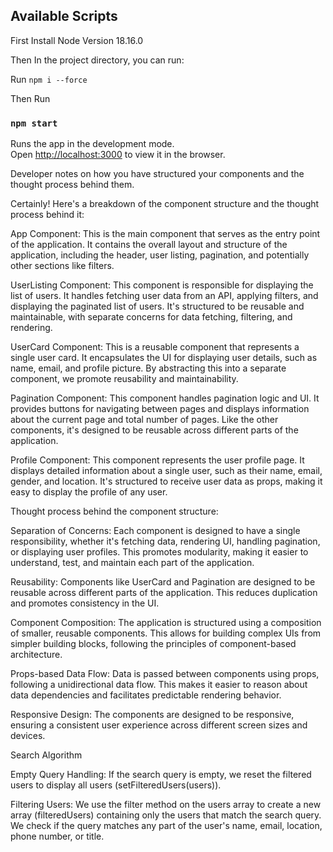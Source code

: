 
## Available Scripts

First Install Node Version 18.16.0

Then In the project directory, you can run:

Run  `npm i --force`

Then Run

### `npm start`

Runs the app in the development mode.\
Open [http://localhost:3000](http://localhost:3000) to view it in the browser.


Developer notes on how you have structured your components and the thought
process behind them.

Certainly! Here's a breakdown of the component structure and the thought process behind it:

App Component: This is the main component that serves as the entry point of the application. It contains the overall layout and structure of the application, including the header, user listing, pagination, and potentially other sections like filters.

UserListing Component: This component is responsible for displaying the list of users. It handles fetching user data from an API, applying filters, and displaying the paginated list of users. It's structured to be reusable and maintainable, with separate concerns for data fetching, filtering, and rendering.

UserCard Component: This is a reusable component that represents a single user card. It encapsulates the UI for displaying user details, such as name, email, and profile picture. By abstracting this into a separate component, we promote reusability and maintainability.

Pagination Component: This component handles pagination logic and UI. It provides buttons for navigating between pages and displays information about the current page and total number of pages. Like the other components, it's designed to be reusable across different parts of the application.

Profile Component: This component represents the user profile page. It displays detailed information about a single user, such as their name, email, gender, and location. It's structured to receive user data as props, making it easy to display the profile of any user.

Thought process behind the component structure:

Separation of Concerns: Each component is designed to have a single responsibility, whether it's fetching data, rendering UI, handling pagination, or displaying user profiles. This promotes modularity, making it easier to understand, test, and maintain each part of the application.

Reusability: Components like UserCard and Pagination are designed to be reusable across different parts of the application. This reduces duplication and promotes consistency in the UI.

Component Composition: The application is structured using a composition of smaller, reusable components. This allows for building complex UIs from simpler building blocks, following the principles of component-based architecture.

Props-based Data Flow: Data is passed between components using props, following a unidirectional data flow. This makes it easier to reason about data dependencies and facilitates predictable rendering behavior.

Responsive Design: The components are designed to be responsive, ensuring a consistent user experience across different screen sizes and devices.

Search Algorithm

Empty Query Handling:
If the search query is empty, we reset the filtered users to display all users (setFilteredUsers(users)).

Filtering Users: 
We use the filter method on the users array to create a new array (filteredUsers) containing only the users that match the search query. We check if the query matches any part of the user's name, email, location, phone number, or title.

